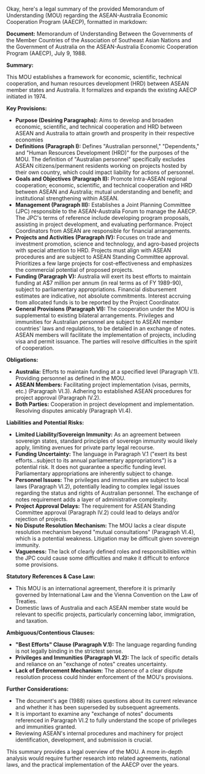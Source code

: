 Okay, here's a legal summary of the provided Memorandum of Understanding (MOU) regarding the ASEAN-Australia Economic Cooperation Program (AAECP), formatted in markdown:

**Document:** Memorandum of Understanding Between the Governments of the Member Countries of the Association of Southeast Asian Nations and the Government of Australia on the ASEAN-Australia Economic Cooperation Program (AAECP), July 9, 1988.

**Summary:**

This MOU establishes a framework for economic, scientific, technical cooperation, and human resources development (HRD) between ASEAN member states and Australia. It formalizes and expands the existing AAECP initiated in 1974.

**Key Provisions:**

*   **Purpose (Desiring Paragraphs):** Aims to develop and broaden economic, scientific, and technical cooperation and HRD between ASEAN and Australia to attain growth and prosperity in their respective economies
*   **Definitions (Paragraph I):** Defines "Australian personnel," "Dependents," and "Human Resources Development (HRD)" for the purposes of the MOU. The definition of "Australian personnel" specifically excludes ASEAN citizens/permanent residents working on projects hosted by their own country, which could impact liability for actions of personnel.
*   **Goals and Objectives (Paragraph II):**  Promote Intra-ASEAN regional cooperation; economic, scientific, and technical cooperation and HRD between ASEAN and Australia; mutual understanding and benefit; and institutional strengthening within ASEAN.
*   **Management (Paragraph III):** Establishes a Joint Planning Committee (JPC) responsible to the ASEAN-Australia Forum to manage the AAECP. The JPC's terms of reference include developing program proposals, assisting in project development, and evaluating performance. Project Coordinators from ASEAN are responsible for financial arrangements.
*   **Projects and Activities (Paragraph IV):** Focuses on trade and investment promotion, science and technology, and agro-based projects with special attention to HRD. Projects must align with ASEAN procedures and are subject to ASEAN Standing Committee approval. Prioritizes a few large projects for cost-effectiveness and emphasizes the commercial potential of proposed projects.
*   **Funding (Paragraph V):** Australia will exert its best efforts to maintain funding at A$7 million per annum (in real terms as of FY 1989-90), subject to parliamentary appropriations. Financial disbursement estimates are indicative, not absolute commitments. Interest accruing from allocated funds is to be reported by the Project Coordinator.
*   **General Provisions (Paragraph VI):** The cooperation under the MOU is supplemental to existing bilateral arrangements. Privileges and immunities for Australian personnel are subject to ASEAN member countries' laws and regulations, to be detailed in an exchange of notes. ASEAN members will facilitate the implementation of projects, including visa and permit issuance. The parties will resolve difficulties in the spirit of cooperation.

**Obligations:**

*   **Australia:**  Efforts to maintain funding at a specified level (Paragraph V.1). Providing personnel as defined in the MOU.
*   **ASEAN Members:**  Facilitating project implementation (visas, permits, etc.) (Paragraph VI.3). Adhering to established ASEAN procedures for project approval (Paragraph IV.2).
*   **Both Parties:**  Cooperation in project development and implementation. Resolving disputes amicably (Paragraph VI.4).

**Liabilities and Potential Risks:**

*   **Limited Liability/Sovereign Immunity:** As an agreement between sovereign states, standard principles of sovereign immunity would likely apply, limiting avenues for private party legal recourse.
*   **Funding Uncertainty:** The language in Paragraph V.1 ("exert its best efforts…subject to its annual parliamentary appropriations") is a potential risk. It does not guarantee a specific funding level. Parliamentary appropriations are inherently subject to change.
*   **Personnel Issues:**  The privileges and immunities are subject to local laws (Paragraph VI.2), potentially leading to complex legal issues regarding the status and rights of Australian personnel. The exchange of notes requirement adds a layer of administrative complexity.
*   **Project Approval Delays:**  The requirement for ASEAN Standing Committee approval (Paragraph IV.2) could lead to delays and/or rejection of projects.
*   **No Dispute Resolution Mechanism:** The MOU lacks a clear dispute resolution mechanism beyond "mutual consultations" (Paragraph VI.4), which is a potential weakness. Litigation may be difficult given sovereign immunity.
*   **Vagueness:** The lack of clearly defined roles and responsibilities within the JPC could cause some difficulties and make it difficult to enforce some provisions.

**Statutory References & Case Law:**

*   This MOU is an international agreement, therefore it is primarily governed by International Law and the Vienna Convention on the Law of Treaties.
*   Domestic laws of Australia and each ASEAN member state would be relevant to specific projects, particularly concerning labor, immigration, and taxation.

**Ambiguous/Contentious Clauses:**

*   **"Best Efforts" Clause (Paragraph V.1):** The language regarding funding is not legally binding in the strictest sense.
*   **Privileges and Immunities (Paragraph VI.2):** The lack of specific details and reliance on an "exchange of notes" creates uncertainty.
*   **Lack of Enforcement Mechanism:** The absence of a clear dispute resolution process could hinder enforcement of the MOU's provisions.

**Further Considerations:**

*   The document's age (1988) raises questions about its current relevance and whether it has been superseded by subsequent agreements.
*   It is important to examine any "exchange of notes" documents referenced in Paragraph VI.2 to fully understand the scope of privileges and immunities granted.
*   Reviewing ASEAN's internal procedures and machinery for project identification, development, and submission is crucial.

This summary provides a legal overview of the MOU. A more in-depth analysis would require further research into related agreements, national laws, and the practical implementation of the AAECP over the years.
